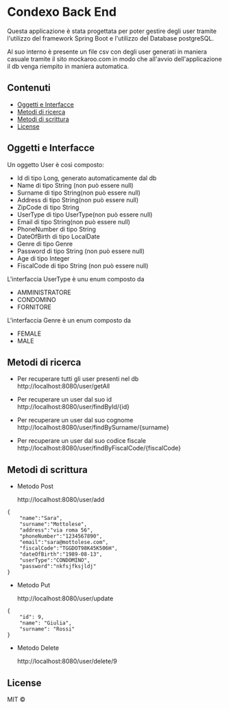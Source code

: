 # Condexo Back End

Questa applicazione è stata progettata per poter gestire degli user tramite l'utilizzo del framework Spring Boot e l'utilizzo del Database postgreSQL.

Al suo interno è presente un file csv con degli user generati in maniera casuale tramite il sito mockaroo.com in modo che all'avvio dell'applicazione il db venga riempito in maniera automatica.

## Contenuti
- [Oggetti e Interfacce](#Oggetti-e-Interfacce)
- [Metodi di ricerca](#Metodi-di-ricerca)
- [Metodi di scrittura](#Metodi-di-scrittura)
- [License](#License)

## Oggetti e Interfacce

Un oggetto User è così composto: 
- Id di tipo Long, generato automaticamente dal db
- Name di tipo String (non può essere null)
- Surname di tipo String(non può essere null)
- Address di tipo String(non può essere null)
- ZipCode di tipo String
- UserType di tipo UserType(non può essere null)
- Email di tipo String(non può essere null)
- PhoneNumber di tipo String
- DateOfBirth di tipo LocalDate
- Genre di tipo Genre
- Password di tipo String (non può essere null)
- Age di tipo Integer
- FiscalCode di tipo String (non può essere null)

L'interfaccia UserType è unu enum composto da 
- AMMINISTRATORE
- CONDOMINO
- FORNITORE

L'interfaccia Genre è un enum composto da 
- FEMALE
- MALE

## Metodi di ricerca

- Per recuperare tutti gli user presenti nel db 
  http://localhost:8080/user/getAll
  
- Per recuperare un user dal suo id
  http://localhost:8080/user/findById/{id}
  
- Per recuperare un user dal suo cognome
  http://localhost:8080/user/findBySurname/{surname}
  
- Per recuperare un user dal suo codice fiscale
  http://localhost:8080/user/findByFiscalCode/{fiscalCode}
  
## Metodi di scrittura
- Metodo Post

    http://localhost:8080/user/add
```
{
    "name":"Sara",
    "surname":"Mottolese",
    "address":"via roma 56",
    "phoneNumber":"1234567890",
    "email":"sara@mottolese.com",
    "fiscalCode":"TGGDOT98K45K506H",
    "dateOfBirth":"1989-08-13",
    "userType":"CONDOMINO",
    "password":"nkfsjfksjldj"
}
```
- Metodo Put

    http://localhost:8080/user/update
```
{
    "id": 9,
    "name": "Giulia",
    "surname": "Rossi"
}
```
- Metodo Delete

    http://localhost:8080/user/delete/9
    
## License
MIT ©
    



